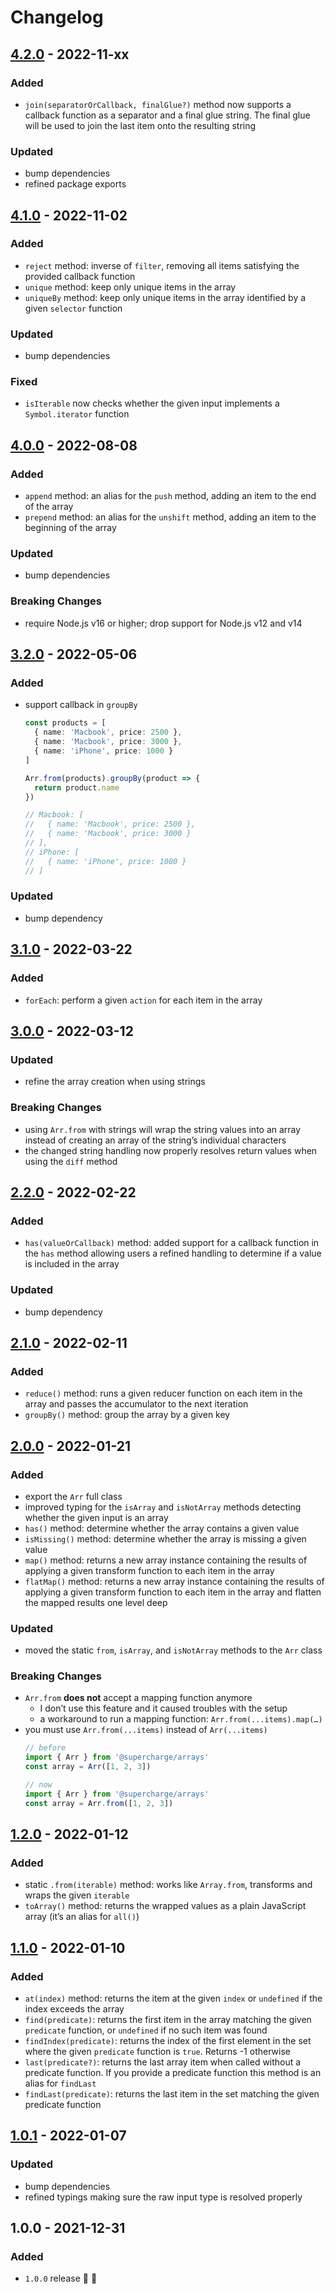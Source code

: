 # Changelog


## [4.2.0](https://github.com/supercharge/arrays/compare/v4.1.0...v4.2.0) - 2022-11-xx

### Added
- `join(separatorOrCallback, finalGlue?)` method now supports a callback function as a separator and a final glue string. The final glue will be used to join the last item onto the resulting string

### Updated
- bump dependencies
- refined package exports


## [4.1.0](https://github.com/supercharge/arrays/compare/v4.0.0...v4.1.0) - 2022-11-02

### Added
- `reject` method: inverse of `filter`, removing all items satisfying the provided callback function
- `unique` method: keep only unique items in the array
- `uniqueBy` method: keep only unique items in the array identified by a given `selector` function

### Updated
- bump dependencies

### Fixed
- `isIterable` now checks whether the given input implements a `Symbol.iterator` function


## [4.0.0](https://github.com/supercharge/arrays/compare/v3.2.0...v4.0.0) - 2022-08-08

### Added
- `append` method: an alias for the `push` method, adding an item to the end of the array
- `prepend` method: an alias for the `unshift` method, adding an item to the beginning of the array

### Updated
- bump dependencies

### Breaking Changes
- require Node.js v16 or higher; drop support for Node.js v12 and v14


## [3.2.0](https://github.com/supercharge/arrays/compare/v3.1.0...v3.2.0) - 2022-05-06

### Added
- support callback in `groupBy`
  ```ts
  const products = [
    { name: 'Macbook', price: 2500 },
    { name: 'Macbook', price: 3000 },
    { name: 'iPhone', price: 1000 }
  ]

  Arr.from(products).groupBy(product => {
    return product.name
  })

  // Macbook: [
  //   { name: 'Macbook', price: 2500 },
  //   { name: 'Macbook', price: 3000 }
  // ],
  // iPhone: [
  //   { name: 'iPhone', price: 1000 }
  // ]
  ```

### Updated
- bump dependency


## [3.1.0](https://github.com/supercharge/arrays/compare/v3.0.0...v3.1.0) - 2022-03-22

### Added
- `forEach`: perform a given `action` for each item in the array


## [3.0.0](https://github.com/supercharge/arrays/compare/v2.2.0...v3.0.0) - 2022-03-12

### Updated
- refine the array creation when using strings

### Breaking Changes
- using `Arr.from` with strings will wrap the string values into an array instead of creating an array of the string’s individual characters
- the changed string handling now properly resolves return values when using the `diff` method


## [2.2.0](https://github.com/supercharge/arrays/compare/v2.1.0...v2.2.0) - 2022-02-22

### Added
- `has(valueOrCallback)` method: added support for a callback function in the `has` method allowing users a refined handling to determine if a value is included in the array

### Updated
- bump dependency


## [2.1.0](https://github.com/supercharge/arrays/compare/v2.0.0...v2.1.0) - 2022-02-11

### Added
- `reduce()` method: runs a given reducer function on each item in the array and passes the accumulator to the next iteration
- `groupBy()` method: group the array by a given key


## [2.0.0](https://github.com/supercharge/arrays/compare/v1.2.0...v2.0.0) - 2022-01-21

### Added
- export the `Arr` full class
- improved typing for the `isArray` and `isNotArray` methods detecting whether the given input is an array
- `has()` method: determine whether the array contains a given value
- `isMissing()` method: determine whether the array is missing a given value
- `map()` method: returns a new array instance containing the results of applying a given transform function to each item in the array
- `flatMap()` method: returns a new array instance containing the results of applying a given transform function to each item in the array and flatten the mapped results one level deep

### Updated
- moved the static `from`, `isArray`, and `isNotArray` methods to the `Arr` class

### Breaking Changes
- `Arr.from` **does not** accept a mapping function anymore
    - I don’t use this feature and it caused troubles with the setup
    - a workaround to run a mapping function: `Arr.from(...items).map(…)`
- you must use `Arr.from(...items)` instead of `Arr(...items)`
    ```js
    // before
    import { Arr } from '@supercharge/arrays'
    const array = Arr([1, 2, 3])

    // now
    import { Arr } from '@supercharge/arrays'
    const array = Arr.from([1, 2, 3])


## [1.2.0](https://github.com/supercharge/arrays/compare/v1.1.0...v1.2.0) - 2022-01-12

### Added
- static `.from(iterable)` method: works like `Array.from`, transforms and wraps the given `iterable`
- `toArray()` method: returns the wrapped values as a plain JavaScript array (it’s an alias for `all()`)


## [1.1.0](https://github.com/supercharge/arrays/compare/v1.0.1...v1.1.0) - 2022-01-10

### Added
- `at(index)` method: returns the item at the given `index` or `undefined` if the index exceeds the array
- `find(predicate)`: returns the first item in the array matching the given `predicate` function, or `undefined` if no such item was found
- `findIndex(predicate)`: returns the index of the first element in the set where the given `predicate` function is `true`. Returns -1 otherwise
- `last(predicate?)`: returns the last array item when called without a predicate function. If you provide a predicate function this method is an alias for `findLast`
- `findLast(predicate)`: returns the last item in the set matching the given predicate function


## [1.0.1](https://github.com/supercharge/arrays/compare/v1.0.0...v1.0.1) - 2022-01-07

### Updated
- bump dependencies
- refined typings making sure the raw input type is resolved properly


## 1.0.0 - 2021-12-31

### Added
- `1.0.0` release 🚀 🎉
